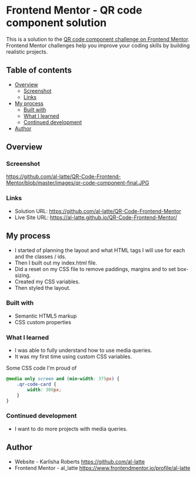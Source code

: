 # Frontend Mentor - QR code component solution

This is a solution to the [QR code component challenge on Frontend Mentor](https://www.frontendmentor.io/challenges/qr-code-component-iux_sIO_H). Frontend Mentor challenges help you improve your coding skills by building realistic projects.

## Table of contents

- [Overview](#overview)
  - [Screenshot](#screenshot)
  - [Links](#links)
- [My process](#my-process)
  - [Built with](#built-with)
  - [What I learned](#what-i-learned)
  - [Continued development](#continued-development)
- [Author](#author)

## Overview

### Screenshot

https://github.com/al-latte/QR-Code-Frontend-Mentor/blob/master/images/qr-code-component-final.JPG

### Links

- Solution URL: https://github.com/al-latte/QR-Code-Frontend-Mentor
- Live Site URL: https://al-latte.github.io/QR-Code-Frontend-Mentor/

## My process

- I started of planning the layout and what HTML tags I will use for each and the classes / ids.
- Then I built out my index.html file.
- Did a reset on my CSS file to remove paddings, margins and to set box-sizing.
- Created my CSS variables.
- Then styled the layout.

### Built with

- Semantic HTML5 markup
- CSS custom properties

### What I learned

- I was able to fully understand how to use media queries.
- It was my first time using custom CSS variables.

Some CSS code I'm proud of

```css
@media only screen and (min-width: 375px) {
	.qr-code-card {
		width: 300px;
	}
}
```

### Continued development

- I want to do more projects with media queries.

## Author

- Website - Karlisha Roberts https://github.com/al-latte
- Frontend Mentor - al_latte https://www.frontendmentor.io/profile/al-latte
